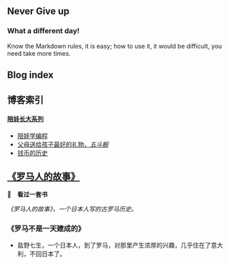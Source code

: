 ## Never Give up

### What a different day!


Know the Markdown rules, it is easy; how to use it, it would be difficult, you need take more times.



## Blog index
## 博客索引

#### [陪娃长大系列](../DocsMD/docs/index.html)
* [陪娃学编程](../DocsMD/docs/index.html#/docs/KidsStudyProgram?id=睡觉和手机-代前言)
* [父母送给孩子最好的礼物，*五斗橱*](../DocsMD/docs/index.html#/docs/WuDouChu)
* [钱币的历史](../DocsMD/docs/index.html#/docs/CoinHistroy?id=以物易物)



## <u>《罗马人的故事》</u>
**👀　看过一套书**

*《罗马人的故事》，一个日本人写的古罗马历史。*


### 《罗马不是一天建成的》
+ 盐野七生，一个日本人，到了罗马，对那里产生浓厚的兴趣，几乎住在了意大利，不回日本了。

